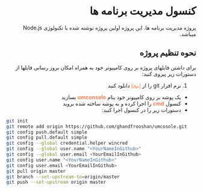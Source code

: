 <style>
body {direction:rtl}
pre,code{direction:ltr;}
a,em,strong{color:coral;}
</style>

# کنسول مدیریت برنامه ها
پروژه مدیریت برنامه ها. این پروژه اولین پروژه نوشته شده با تکنولوژی Node.js میباشد.

## نحوه تنظیم پروژه
برای داشتن فایلهای پروژه بر روی کامپیوتر خود به همراه امکان بروز رسانی فایلها  از دستورات زیر پیروی کنید:

1. نرم افزار git را از  [اینجا](https://git-scm.com/download/win) دانلود کنید

* یک پوشه بر روی کامپیوتر خود بنام **umconsole** بسازید
* کنسول **cmd** را اجرا کرده و به پوشه ساخته شده بروید
* دستورات زیر را در کنسول اجرا کنید:

```sh
git init
git remote add origin https://github.com/ghandfrooshan/umcosole.git
git config push.default simple
git config pull.default simple
git config --global credential.helper wincred
git config --global user.name "<YourNameInGithub>"
git config --global user.email <YourEmailInGithub>
git config user.name "<YourNameInGithub>"
git config user.email <YourEmailInGithub>
git pull origin master
git branch --set-upstream-to=origin/master
git push --set-upstream origin master
```
 

